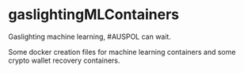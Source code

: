 # gaslightingMLContainers
Gaslighting machine learning, #AUSPOL can wait.

Some docker creation files for machine learning containers and some crypto wallet recovery containers. 
